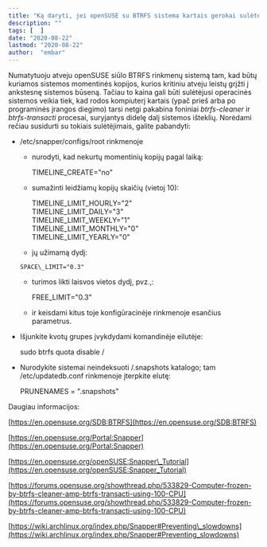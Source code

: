 ```yaml
---
title: "Ką daryti, jei openSUSE su BTRFS sistema kartais gerokai sulėtėja dėl foninių BTRFS procesų?"
description: ""
tags: [  ]
date: "2020-08-22"
lastmod: "2020-08-22"
author:  "embar"
---
```

Numatytuoju atveju openSUSE siūlo BTRFS rinkmenų sistemą tam, kad būtų kuriamos sistemos momentinės kopijos, kurios kritiniu atveju leistų grįžti į ankstesnę sistemos būseną. Tačiau to kaina gali būti sulėtėjusi operacinės sistemos veikia tiek, kad rodos kompiuterį kartais (ypač prieš arba po programinės įrangos diegimo) tarsi netgi pakabina foniniai _btrfs-cleaner_ ir _btrfs-transacti_ procesai, suryjantys didelę dalį sistemos išteklių. Norėdami rečiau susidurti su tokiais sulėtėjimais, galite pabandyti:

*   /etc/snapper/configs/root rinkmenoje
    *   nurodyti, kad nekurtų momentinių kopijų pagal laiką:  
        
        TIMELINE\_CREATE="no"
        
    *   sumažinti leidžiamų kopijų skaičių (vietoj 10):  
        
        TIMELINE\_LIMIT\_HOURLY="2"  
        TIMELINE\_LIMIT\_DAILY="3"  
        TIMELINE\_LIMIT\_WEEKLY="1"  
        TIMELINE\_LIMIT\_MONTHLY="0"  
        TIMELINE\_LIMIT\_YEARLY="0"
        
    *    jų užimamą dydį:
        
        SPACE\_LIMIT="0.3"
        
    *   turimos likti laisvos vietos dydį, pvz.,:  
        
        FREE\_LIMIT="0.3"
        
    *   ir keisdami kitus toje konfigūracinėje rinkmenoje esančius parametrus.
*   Išjunkite kvotų grupes įvykdydami komandinėje eilutėje:
    
    sudo btrfs quota disable /
    

*   Nurodykite sistemai neindeksuoti /.snapshots katalogo; tam /etc/updatedb.conf rinkmenoje įterpkite elutę:
    
    PRUNENAMES = ".snapshots"
    

Daugiau informacijos:

[https://en.opensuse.org/SDB:BTRFS](https://en.opensuse.org/SDB:BTRFS)

[https://en.opensuse.org/Portal:Snapper](https://en.opensuse.org/Portal:Snapper)

[https://en.opensuse.org/openSUSE:Snapper\_Tutorial](https://en.opensuse.org/openSUSE:Snapper_Tutorial)

[https://forums.opensuse.org/showthread.php/533829-Computer-frozen-by-btrfs-cleaner-amp-btrfs-transacti-using-100-CPU](https://forums.opensuse.org/showthread.php/533829-Computer-frozen-by-btrfs-cleaner-amp-btrfs-transacti-using-100-CPU)

[https://wiki.archlinux.org/index.php/Snapper#Preventing\_slowdowns](https://wiki.archlinux.org/index.php/Snapper#Preventing_slowdowns)
